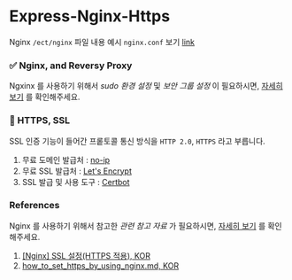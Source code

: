 # Express-Nginx-Https

Nginx `/ect/nginx` 파일 내용 예시 `nginx.conf` 보기 [link](./nginx.conf)

### ✅ Nginx, and Reversy Proxy

Ngxinx 를 사용하기 위해서 _sudo 환경 설정_ 및 _보안 그룹 설정_ 이 필요하시면, [자세히 보기](./origin/README.md) 를 확인해주세요.

### 🔧 HTTPS, SSL

SSL 인증 기능이 들어간 프롵토콜 통신 방식을 `HTTP 2.0`, `HTTPS` 라고 부릅니다.

1. 무료 도메인 발급처 : [no-ip](https://www.noip.com/login?ref_url=console)
2. 무료 SSL 발급처 : [Let's Encrypt](https://letsencrypt.org/ko/)
3. SSL 발급 및 사용 도구 : [Certbot](https://certbot.eff.org/)

### References

Nginx 를 사용하기 위해서 참고한 _관련 참고 자료_ 가 필요하시면, [자세히 보기](./origin/README.md) 를 확인해주세요.

1. [[Nginx] SSL 설정(HTTPS 적용), KOR](https://narup.tistory.com/240#--%--nginx-conf)
2. [how_to_set_https_by_using_nginx.md, KOR](https://gist.github.com/woorim960/dda0bc85599f61a025bb8ac471dfaf7a)